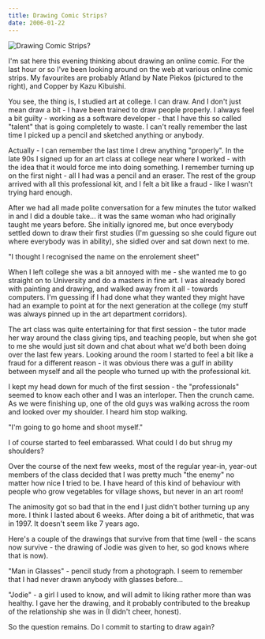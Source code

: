 ```yaml
---
title: Drawing Comic Strips?
date: 2006-01-22
---
```


![Drawing Comic Strips?](https://source.unsplash.com/y7GlIdTUOvo/1600x900)

I'm sat here this evening thinking about drawing an online comic. For the last hour or so I've been looking around on the web at various online comic strips. My favourites are probably Atland by Nate Piekos (pictured to the right), and Copper by Kazu Kibuishi.

You see, the thing is, I studied art at college. I can draw. And I don't just mean draw a bit - I have been trained to draw people properly. I always feel a bit guilty - working as a software developer - that I have this so called "talent" that is going completely to waste. I can't really remember the last time I picked up a pencil and sketched anything or anybody.

Actually - I can remember the last time I drew anything "properly". In the late 90s I signed up for an art class at college near where I worked - with the idea that it would force me into doing something. I remember turning up on the first night - all I had was a pencil and an eraser. The rest of the group arrived with all this professional kit, and I felt a bit like a fraud - like I wasn't trying hard enough.

After we had all made polite conversation for a few minutes the tutor walked in and I did a double take... it was the same woman who had originally taught me years before. She initially ignored me, but once everybody settled down to draw their first studies (I'm guessing so she could figure out where everybody was in ability), she sidled over and sat down next to me.

"I thought I recognised the name on the enrolement sheet"

When I left college she was a bit annoyed with me - she wanted me to go straight on to University and do a masters in fine art. I was already bored with painting and drawing, and walked away from it all - towards computers. I'm guessing if I had done what they wanted they might have had an example to point at for the next generation at the college (my stuff was always pinned up in the art department corridors).

The art class was quite entertaining for that first session - the tutor made her way around the class giving tips, and teaching people, but when she got to me she would just sit down and chat about what we'd both been doing over the last few years. Looking around the room I started to feel a bit like a fraud for a different reason - it was obvious there was a gulf in ability between myself and all the people who turned up with the professional kit.

I kept my head down for much of the first session - the "professionals" seemed to know each other and I was an interloper. Then the crunch came. As we were finishing up, one of the old guys was walking across the room and looked over my shoulder. I heard him stop walking.

"I'm going to go home and shoot myself."

I of course started to feel embarassed. What could I do but shrug my shoulders?

Over the course of the next few weeks, most of the regular year-in, year-out members of the class decided that I was pretty much "the enemy" no matter how nice I tried to be. I have heard of this kind of behaviour with people who grow vegetables for village shows, but never in an art room!

The animosity got so bad that in the end I just didn't bother turning up any more. I think I lasted about 6 weeks. After doing a bit of arithmetic, that was in 1997. It doesn't seem like 7 years ago.

Here's a couple of the drawings that survive from that time (well - the scans now survive - the drawing of Jodie was given to her, so god knows where that is now).

"Man in Glasses" - pencil study from a photograph. I seem to remember that I had never drawn anybody with glasses before...

"Jodie" - a girl I used to know, and will admit to liking rather more than was healthy. I gave her the drawing, and it probably contributed to the breakup of the relationship she was in (I didn't cheer, honest).

So the question remains. Do I commit to starting to draw again?